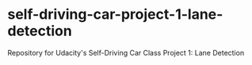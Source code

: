# self-driving-car-project-1-lane-detection
Repository for Udacity's Self-Driving Car Class Project 1: Lane Detection
